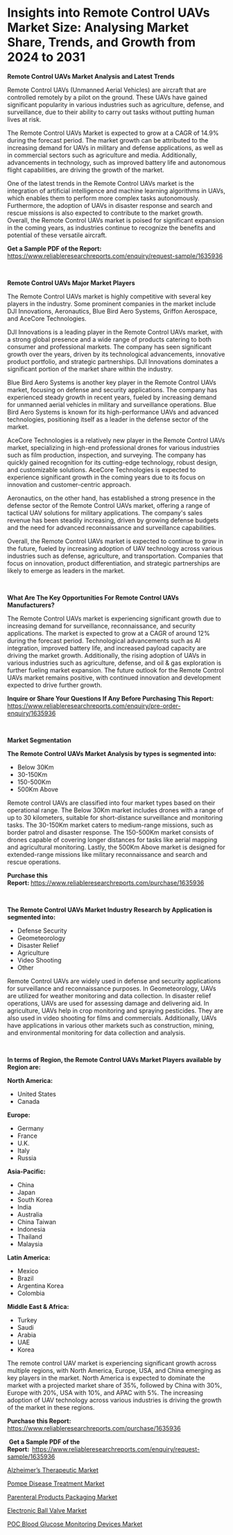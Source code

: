 <p><h1>Insights into Remote Control UAVs Market Size: Analysing Market Share, Trends, and Growth from 2024 to 2031</h1></p><p><strong>Remote Control UAVs Market Analysis and Latest Trends</strong></p>
<p><p>Remote Control UAVs (Unmanned Aerial Vehicles) are aircraft that are controlled remotely by a pilot on the ground. These UAVs have gained significant popularity in various industries such as agriculture, defense, and surveillance, due to their ability to carry out tasks without putting human lives at risk.</p><p>The Remote Control UAVs Market is expected to grow at a CAGR of 14.9% during the forecast period. The market growth can be attributed to the increasing demand for UAVs in military and defense applications, as well as in commercial sectors such as agriculture and media. Additionally, advancements in technology, such as improved battery life and autonomous flight capabilities, are driving the growth of the market.</p><p>One of the latest trends in the Remote Control UAVs market is the integration of artificial intelligence and machine learning algorithms in UAVs, which enables them to perform more complex tasks autonomously. Furthermore, the adoption of UAVs in disaster response and search and rescue missions is also expected to contribute to the market growth. Overall, the Remote Control UAVs market is poised for significant expansion in the coming years, as industries continue to recognize the benefits and potential of these versatile aircraft.</p></p>
<p><strong>Get a Sample PDF of the Report:&nbsp;</strong> <a href="https://www.reliableresearchreports.com/enquiry/request-sample/1635936">https://www.reliableresearchreports.com/enquiry/request-sample/1635936</a></p>
<p>&nbsp;</p>
<p><strong>Remote Control UAVs Major Market Players</strong></p>
<p><p>The Remote Control UAVs market is highly competitive with several key players in the industry. Some prominent companies in the market include DJI Innovations, Aeronautics, Blue Bird Aero Systems, Griffon Aerospace, and AceCore Technologies.</p><p>DJI Innovations is a leading player in the Remote Control UAVs market, with a strong global presence and a wide range of products catering to both consumer and professional markets. The company has seen significant growth over the years, driven by its technological advancements, innovative product portfolio, and strategic partnerships. DJI Innovations dominates a significant portion of the market share within the industry.</p><p>Blue Bird Aero Systems is another key player in the Remote Control UAVs market, focusing on defense and security applications. The company has experienced steady growth in recent years, fueled by increasing demand for unmanned aerial vehicles in military and surveillance operations. Blue Bird Aero Systems is known for its high-performance UAVs and advanced technologies, positioning itself as a leader in the defense sector of the market.</p><p>AceCore Technologies is a relatively new player in the Remote Control UAVs market, specializing in high-end professional drones for various industries such as film production, inspection, and surveying. The company has quickly gained recognition for its cutting-edge technology, robust design, and customizable solutions. AceCore Technologies is expected to experience significant growth in the coming years due to its focus on innovation and customer-centric approach.</p><p>Aeronautics, on the other hand, has established a strong presence in the defense sector of the Remote Control UAVs market, offering a range of tactical UAV solutions for military applications. The company's sales revenue has been steadily increasing, driven by growing defense budgets and the need for advanced reconnaissance and surveillance capabilities.</p><p>Overall, the Remote Control UAVs market is expected to continue to grow in the future, fueled by increasing adoption of UAV technology across various industries such as defense, agriculture, and transportation. Companies that focus on innovation, product differentiation, and strategic partnerships are likely to emerge as leaders in the market.</p></p>
<p>&nbsp;</p>
<p><strong>What Are The Key Opportunities For Remote Control UAVs Manufacturers?</strong></p>
<p><p>The Remote Control UAVs market is experiencing significant growth due to increasing demand for surveillance, reconnaissance, and security applications. The market is expected to grow at a CAGR of around 12% during the forecast period. Technological advancements such as AI integration, improved battery life, and increased payload capacity are driving the market growth. Additionally, the rising adoption of UAVs in various industries such as agriculture, defense, and oil & gas exploration is further fueling market expansion. The future outlook for the Remote Control UAVs market remains positive, with continued innovation and development expected to drive further growth.</p></p>
<p><strong>Inquire or Share Your Questions If Any Before Purchasing This Report:</strong> <a href="https://www.reliableresearchreports.com/enquiry/pre-order-enquiry/1635936">https://www.reliableresearchreports.com/enquiry/pre-order-enquiry/1635936</a></p>
<p>&nbsp;</p>
<p><strong>Market Segmentation</strong></p>
<p><strong>The Remote Control UAVs Market Analysis by types is segmented into:</strong></p>
<p><ul><li>Below 30Km</li><li>30-150Km</li><li>150-500Km</li><li>500Km Above</li></ul></p>
<p><p>Remote control UAVs are classified into four market types based on their operational range. The Below 30Km market includes drones with a range of up to 30 kilometers, suitable for short-distance surveillance and monitoring tasks. The 30-150Km market caters to medium-range missions, such as border patrol and disaster response. The 150-500Km market consists of drones capable of covering longer distances for tasks like aerial mapping and agricultural monitoring. Lastly, the 500Km Above market is designed for extended-range missions like military reconnaissance and search and rescue operations.</p></p>
<p><strong>Purchase this Report:&nbsp;</strong><a href="https://www.reliableresearchreports.com/purchase/1635936">https://www.reliableresearchreports.com/purchase/1635936</a></p>
<p>&nbsp;</p>
<p><strong>The Remote Control UAVs Market Industry Research by Application is segmented into:</strong></p>
<p><ul><li>Defense Security</li><li>Geometeorology</li><li>Disaster Relief</li><li>Agriculture</li><li>Video Shooting</li><li>Other</li></ul></p>
<p><p>Remote Control UAVs are widely used in defense and security applications for surveillance and reconnaissance purposes. In Geometeorology, UAVs are utilized for weather monitoring and data collection. In disaster relief operations, UAVs are used for assessing damage and delivering aid. In agriculture, UAVs help in crop monitoring and spraying pesticides. They are also used in video shooting for films and commercials. Additionally, UAVs have applications in various other markets such as construction, mining, and environmental monitoring for data collection and analysis.</p></p>
<p>&nbsp;</p>
<p><strong>In terms of Region, the Remote Control UAVs Market Players available by Region are:</strong></p>
<p>
    <p> <strong> North America: </strong>
        <ul>
            <li>United States</li>
            <li>Canada</li>
        </ul>
        </p> 
    <p> <strong> Europe: </strong>
        <ul>
            <li>Germany</li>
            <li>France</li>
            <li>U.K.</li>
            <li>Italy</li>
            <li>Russia</li>
        </ul>
        </p> 
    <p> <strong> Asia-Pacific: </strong>
        <ul>
            <li>China</li>
            <li>Japan</li>
            <li>South Korea</li>
            <li>India</li>
            <li>Australia</li>
            <li>China Taiwan</li>
            <li>Indonesia</li>
            <li>Thailand</li>
            <li>Malaysia</li>
        </ul>
        </p> 
    <p> <strong> Latin America: </strong>
        <ul>
            <li>Mexico</li>
            <li>Brazil</li>
            <li>Argentina Korea</li>
            <li>Colombia</li>
        </ul>
        </p> 
    <p> <strong> Middle East & Africa: </strong>
        <ul>
            <li>Turkey</li>
            <li>Saudi</li>
            <li>Arabia</li>
            <li>UAE</li>
            <li>Korea</li>
        </ul>
    </p>
    </p>
<p><p>The remote control UAV market is experiencing significant growth across multiple regions, with North America, Europe, USA, and China emerging as key players in the market. North America is expected to dominate the market with a projected market share of 35%, followed by China with 30%, Europe with 20%, USA with 10%, and APAC with 5%. The increasing adoption of UAV technology across various industries is driving the growth of the market in these regions.</p></p>
<p><strong>Purchase this Report: </strong><a href="https://www.reliableresearchreports.com/purchase/1635936">https://www.reliableresearchreports.com/purchase/1635936</a></p>
<p>&nbsp;<strong>Get a Sample PDF of the Report:&nbsp;&nbsp;</strong><a href="https://www.reliableresearchreports.com/enquiry/request-sample/1635936">https://www.reliableresearchreports.com/enquiry/request-sample/1635936</a></p>
<p><strong></strong></p>
<p><p><a href="https://github.com/amae102299/Market-Research-Report-List-3/blob/main/alzheimers-therapeutic-market.md">Alzheimer’s Therapeutic Market</a></p><p><a href="https://medium.com/@emilywest91/pompe-disease-treatment-market-research-report-its-history-and-forecast-2024-to-2031-25039f1f22a4">Pompe Disease Treatment Market</a></p><p><a href="https://medium.com/@kathyburton10/parenteral-products-packaging-market-the-key-to-successful-business-strategy-forecast-till-2031-b6a843c350d5">Parenteral Products Packaging Market</a></p><p><a href="https://github.com/lylyparadise/Market-Research-Report-List-1/blob/main/electronic-ball-valve-market.md">Electronic Ball Valve Market</a></p><p><a href="https://medium.com/@emilywest91/poc-blood-glucose-monitoring-devices-market-analysis-and-sze-forecasted-for-period-from-2024-to-c1f6f289098b">POC Blood Glucose Monitoring Devices Market</a></p></p>
